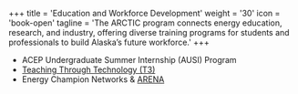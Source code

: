 +++
title = 'Education and Workforce Development'
weight = '30'
icon = 'book-open'
tagline = 'The ARCTIC program connects energy education, research, and industry, offering diverse training programs for students and professionals to build Alaska’s future workforce.'
+++
- ACEP Undergraduate Summer Internship (AUSI) Program
- [Teaching Through Technology (T3)](https://t3.alaska.edu/)
- Energy Champion Networks & [ARENA](https://arena.alaska.edu/)